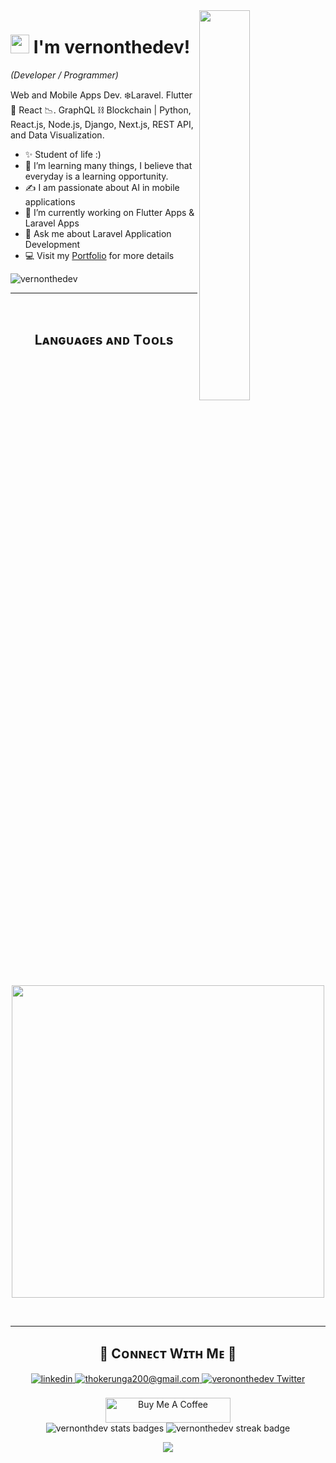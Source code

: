 <!-- Night Owl Image -->
<div>
  <img align="right" width="40%" src="https://owlbertsio-resized.s3.amazonaws.com/Popper.psd.full.png">
</div>

<!--Header Name-->
# <img src="https://emojis.slackmojis.com/emojis/images/1531849430/4246/blob-sunglasses.gif?1531849430" width="30"/> I'm vernonthedev! 
*(Developer / Programmer)*
<br /> 

<!--Start Intro-->               
<p align="left">Web and Mobile Apps Dev. ❄️Laravel. Flutter 💎 React 📉. GraphQL ⛓ Blockchain | Python, React.js, Node.js, Django, Next.js, REST API, and Data Visualization. </p>

- ✨ Student of life :)
- 🌱 I’m learning many things, I believe that everyday is a learning opportunity.
- ✍ I am passionate about AI in mobile applications
- 🔭 I’m currently working on Flutter Apps & Laravel Apps
- 💬 Ask me about Laravel Application Development
- 💻 Visit my [Portfolio](https://vernonthedev.github.io) for more details
<!--End Intro-->

<!--Profile Count Badge-->
<p align="left">
  <img src="https://komarev.com/ghpvc/?username=vernonthedev&label=Profile%20views&color=770677&style=for-the-badge&logo=star" alt="vernonthedev" style="padding-right:20px;" />
</p>

---
<br />
<!--Languages and Tools Section-->       
<h2 align="center">Lᴀɴɢᴜᴀɢᴇs ᴀɴᴅ Tᴏᴏʟs</h2> 
<p align="center">
<img width="500px"  src="https://skillicons.dev/icons?i=py,java,js,html,css,react,nodejs,laravel,django,md,solidity,postgres,mongo,git,vscode,docker,aws,postman,php,linux&perline=10"  />
</p>
<br />

---

<!--Contact Section--> 

<h2 align="center">🤝 Cᴏɴɴᴇᴄᴛ Wɪᴛʜ Mᴇ 🤝 </h2>
<div align="center">
 <a href="https://www.linkedin.com/in/vernonthedev" target="_blank">
<img src=https://img.shields.io/badge/linkedin-%231E77B5.svg?&style=for-the-badge&logo=linkedin&logoColor=white alt=linkedin style="margin-bottom: 5px;" />
</a>
  
<a href="mailto:techjaja2@gmail.com" target="_blank">
<img src="https://img.shields.io/badge/Gmail-D14836?style=for-the-badge&logo=gmail&logoColor=white" alt=thokerunga200@gmail.com mail style="margin-bottom: 5px;" />
</a>


<a href="https://x.com/vernonthedev" target="_blank">
<img src="https://img.shields.io/badge/Twitter-1DA1F2?style=for-the-badge&logo=twitter&logoColor=white" alt="verononthedev Twitter" style="margin-bottom: 5px;" />
</a>
</div>
<br/>

<!--Buy me a coffee-->
<div align="center">
<a href="https://www.buymeacoffee.com/vernonthedev" target="_blank"><img src="https://cdn.buymeacoffee.com/buttons/v2/default-yellow.png" alt="Buy Me A Coffee" style="height: 40px !important;width: 200px !important;" ></a>
</div>

<!-- Stats -->
<div align="center">
  <img src="https://github-readme-stats.vercel.app/api?username=vernonthedev&theme=radical&hide_border=false&include_all_commits=false&count_private=false" alt="vernonthdev stats badges">
   <img src="https://github-readme-streak-stats.herokuapp.com/?user=vernonthedev&theme=radical&hide_border=false" alt="vernonthedev streak badge">
</div>

<!--Footer--> 
<p align="center">
  <img src="https://capsule-render.vercel.app/api?type=waving&color=gradient&height=65&section=footer"/>
</p>
<!-- We are fully back. -->


